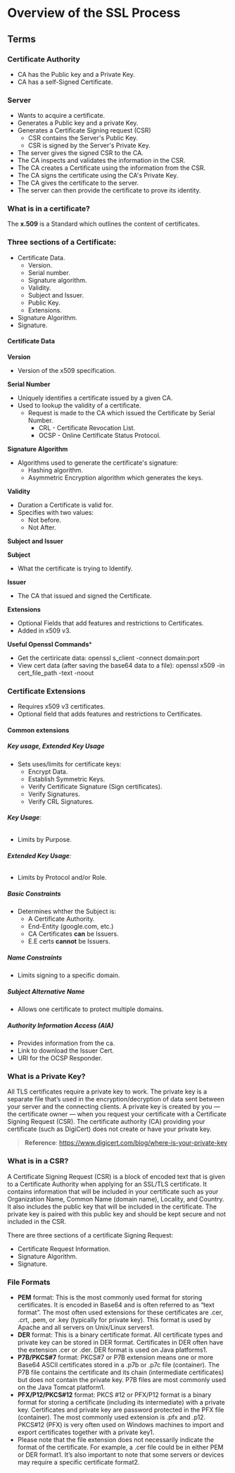 # **Overview of the SSL Process**

## **Terms**

### **Certificate Authority**

- CA has the Public key and a Private Key.
- CA has a self-Signed Certificate.

### **Server**

- Wants to acquire a certificate.
- Generates a Public key and a private Key.
- Generates a Certificate Signing request (CSR)
   - CSR contains the Server's Public Key.
   - CSR is signed by the Server's Private Key.
- The server gives the signed CSR to the CA.
- The CA inspects and validates the information in the CSR.
- The CA creates a Certificate using the information from the CSR.
- The CA signs the certificate using the CA's Private Key.
- The CA gives the certificate to the server.
- The server can then provide the certificate to prove its identity.

### **What is in a certificate?**

The **x.509** is a Standard which outlines the content of certificates.

### **Three sections of a Certificate**:

- Certificate Data.
   - Version.
   - Serial number.
   - Signature algorithm.
   - Validity.
   - Subject and Issuer.
   - Public Key.
   - Extensions.
- Signature Algorithm.
- Signature.

#### **Certificate Data**

**Version**

- Version of the x509 specification.

**Serial Number**

- Uniquely identifies a certificate issued by a given CA.
- Used to lookup the validity of a certificate.
   - Request is made to the CA which issued the Certificate by Serial Number.
      - CRL - Certificate Revocation List.
      - OCSP - Online Certificate Status Protocol.

 **Signature Algorithm**

 - Algorithms used to generate the certificate's signature:
    - Hashing algorithm.
    - Asymmetric Encryption algorithm which generates the keys.

**Validity**

- Duration a Certificate is valid for.
- Specifies with two values:
   - Not before.
   - Not After.

**Subject and Issuer**

**Subject**

- What the certificate is trying to Identify.

**Issuer**

- The CA that issued and signed the Certificate.


**Extensions**

- Optional Fields that add features and restrictions to Certificates.
- Added in x509 v3.

**Useful Openssl Commands***

- Get the certiricate data: openssl s_client -connect domain:port
- View cert data (after saving the base64 data to a file): openssl x509 -in cert_file_path -text -noout
  
### **Certificate Extensions**

- Requires x509 v3 certificates.
- Optional field that adds features and restrictions to Certificates.

#### **Common extensions**

##### **Key usage, Extended Key Usage**

- Sets uses/limits for certificate keys:
   - Encrypt Data.
   - Establish Symmetric Keys.
   - Verify Certificate Signature (Sign certificates).
   - Verify Signatures.
   - Verify CRL Signatures.
 
###### **Key Usage**:

- Limits by Purpose.

###### **Extended Key Usage**:

- Limits by Protocol and/or Role.
 

##### **Basic Constraints**

- Determines whther the Subject is:
  - A Certificate Authority.
  - End-Entity (google.com, etc.)
  - CA Certificates **can** be Issuers.
  - E.E certs **cannot** be Issuers.


##### **Name Constraints**

- Limits signing to a specific domain.


##### **Subject Alternative Name**

- Allows one certificate to protect multiple domains.

##### **Authority Information Access (AIA)**

- Provides information from the ca.
- Link to download the Issuer Cert.
- URI for the OCSP Responder.

### **What is a Private Key?**

All TLS certificates require a private key to work. The private key is a separate file that’s used in the encryption/decryption of data sent between your server and the connecting clients. A private key is created by you — the certificate owner — when you request your certificate with a Certificate Signing Request (CSR). The certificate authority (CA) providing your certificate (such as DigiCert) does not create or have your private key.

> **Reference**: https://www.digicert.com/blog/where-is-your-private-key

### **What is in a CSR?**

A Certificate Signing Request (CSR) is a block of encoded text that is given to a Certificate Authority when applying for an SSL/TLS certificate. It contains information that will be included in your certificate such as your Organization Name, Common Name (domain name), Locality, and Country. It also includes the public key that will be included in the certificate. The private key is paired with this public key and should be kept secure and not included in the CSR.

There are three sections of a certificate Signing Request:

- Certificate Request Information.
- Signature Algorithm.
- Signature.


### **File Formats**

- **PEM** format: This is the most commonly used format for storing certificates. It is encoded in Base64 and is often referred to as “text format”. The most often used extensions for these certificates are .cer, .crt, .pem, or .key (typically for private key). This format is used by Apache and all servers on Unix/Linux servers1.
- **DER** format: This is a binary certificate format. All certificate types and private key can be stored in DER format. Certificates in DER often have the extension .cer or .der. DER format is used on Java platforms1.
- **P7B/PKCS#7** format: PKCS#7 or P7B extension means one or more Base64 ASCII certificates stored in a .p7b or .p7c file (container). The P7B file contains the certificate and its chain (intermediate certificates) but does not contain the private key. P7B files are most commonly used on the Java Tomcat platform1.
- **PFX/P12/PKCS#12** format: PKCS #12 or PFX/P12 format is a binary format for storing a certificate (including its intermediate) with a private key. Certificates and private key are password protected in the PFX file (container). The most commonly used extension is .pfx and .p12. PKCS#12 (PFX) is very often used on Windows machines to import and export certificates together with a private key1.
- Please note that the file extension does not necessarily indicate the format of the certificate. For example, a .cer file could be in either PEM or DER format1. It’s also important to note that some servers or devices may require a specific certificate format2.



